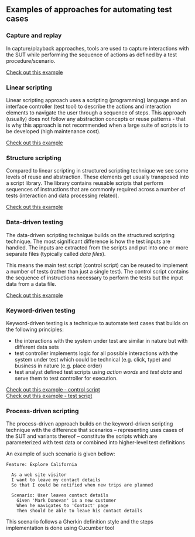 ## Examples of approaches for automating test cases

### Capture and replay

In capture/playback approaches, tools are used to capture interactions with the SUT 
while performing the sequence of actions as defined by a test procedure/scenario.

[Check out this example](src/test/java/org/testingsol/tas/a_captureplay/ExploreCaliforniaTest.side)

### Linear scripting

Linear scripting approach uses a scripting (programming) language and an interface 
controller (test tool) to describe the actions and interaction elements to navigate
the user through a sequence of steps. This approach  (usually) does not follow any 
abstraction concepts or reuse patterns - that is why this approach is not recommended
when a large suite of scripts is to be developed (high maintenance cost).

[Check out this example](src/test/java/org/testingsol/tas/b_linear/ExploreCaliforniaTest.java)

### Structure scripting

Compared to linear scripting in structured scripting technique we see some levels of 
reuse and abstraction. These elements get usually transposed into a script library. 
The library contains reusable scripts that perform sequences of instructions that 
are commonly required across a number of tests (interaction and data processing related).

[Check out this example](src/test/java/org/testingsol/tas/c_structured/ExploreCaliforniaTest.java)

### Data-driven testing

The data-driven scripting technique builds on the structured scripting technique. The 
most significant difference is how the test inputs are handled. The inputs are extracted 
from the scripts and put into one or more separate files (typically called _data files_). 

This means the main test script (control script) can be reused to implement a number of 
tests (rather than just a single test). The control script contains the sequence of 
instructions necessary to perform the tests but the input data from a data file.

[Check out this example](src/test/java/org/testingsol/tas/d_datadriven/ExploreCaliforniaTest.java)

### Keyword-driven testing

Keyword-driven testing is a technique to automate test cases that builds on the following 
principles:
- the interactions with the system under test are similar in nature but with different data sets
- test controller implements logic for all possible interactions with the system under test
which could be technical (e.g. click, type) and business in nature (e.g. place order)
- test analyst defined test scripts using _action words_ and _test data_ and serve them to 
test controller for execution.

[Check out this example - control script](src/test/java/org/testingsol/tas/e_keyworddriven/ExploreCaliforniaTest.java)
<br>[Check out this example - test script](src/test/resources/ExploreCalifornia.json)

### Process-driven scripting

The process-driven approach builds on the keyword-driven scripting technique with the difference 
that scenarios – representing uses cases of the SUT and variants thereof – constitute the scripts 
which are parameterized with test data or combined into higher-level test definitions

An example of such scenario is given bellow:

    Feature: Explore California
    
      As a web site visitor
      I want to leave my contact details
      So that I could be notified when new trips are planned
    
      Scenario: User leaves contact details
        Given 'Mark Donovan' is a new customer
        When he navigates to 'Contact' page
        Then should be able to leave his contact details

This scenario follows a Gherkin definition style and the steps implementation is done using Cucumber tool